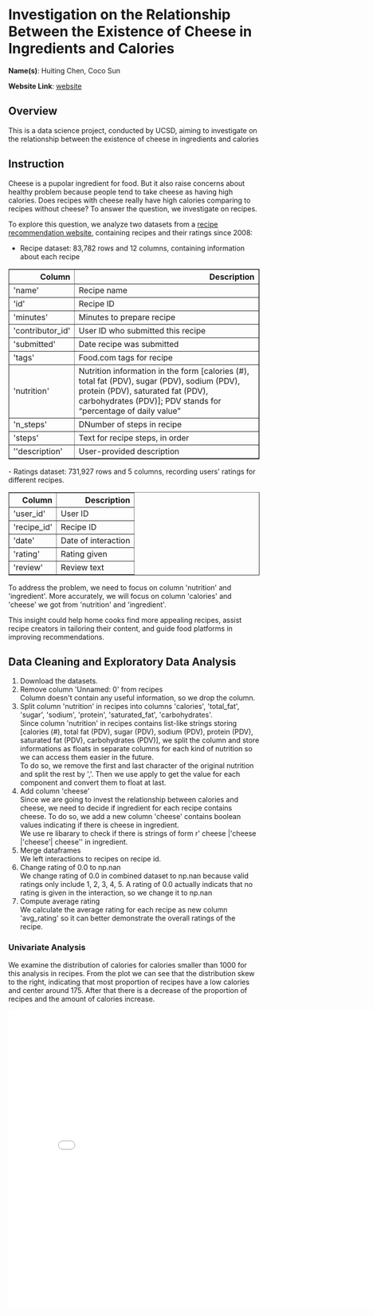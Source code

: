 # Investigation on the Relationship Between the Existence of Cheese in Ingredients and Calories

**Name(s)**: Huiting Chen, Coco Sun

**Website Link**: [website](https://szhcoco.github.io/Investigation-on-Cheese-and-Calories/)

## Overview
This is a data science project, conducted by UCSD, aiming to investigate on the relationship between the existence of cheese in ingredients and calories

## Instruction
Cheese is a pupolar ingredient for food. But it also raise concerns about healthy problem because people tend to take cheese as having high calories. Does recipes with cheese really have high calories comparing to recipes without cheese? To answer the question, we investigate on recipes.

To explore this question, we analyze two datasets from a [recipe recommendation website](https://www.food.com/), containing recipes and their ratings since 2008:
 - Recipe dataset: 83,782 rows and 12 columns, containing information about each recipe
 
 <table border="1">
    <thead>
    <tr style="text-align: right;">
      <th>Column</th>
      <th>Description</th>
    </tr>
  </thead>
  <tbody>
    <tr>
      <td>'name'</td>
      <td>Recipe name</td>
    </tr>
    <tr>
      <td>'id'</td>
      <td>Recipe ID</td>
    </tr>
    <tr>
      <td>'minutes'</td>
      <td>Minutes to prepare recipe</td>
    </tr>
    <tr>
      <td>'contributor_id'</td>
      <td>User ID who submitted this recipe</td>
    </tr>
    <tr>
      <td>'submitted'</td>
      <td>Date recipe was submitted</td>
    </tr>
    <tr>
        <td>'tags'</td>
        <td>Food.com tags for recipe</td>
    </tr>
    <tr>
      <td>'nutrition'</td>
      <td>Nutrition information in the form [calories (#), total fat (PDV), sugar (PDV), sodium (PDV), protein (PDV), saturated fat (PDV), carbohydrates (PDV)]; PDV stands for “percentage of daily value”</td>
    </tr>
    <tr>
      <td>'n_steps'</td>
      <td>DNumber of steps in recipe</td>
    </tr>
    <tr>
      <td>'steps'</td>
      <td>Text for recipe steps, in order</td>
    </tr>
    <tr>
      <td>''description'</td>
      <td>User-provided description</td>
    </tr>
  </tbody>
 </table>
 - Ratings dataset: 731,927 rows and 5 columns, recording users' ratings for different recipes.

 <table border="1">
    <thead>
    <tr style="text-align: right;">
      <th>Column</th>
      <th>Description</th>
    </tr>
  </thead>
  <tbody>
    <tr>
      <td>'user_id'</td>
      <td>User ID</td>
    </tr>
    <tr>
      <td>'recipe_id'</td>
      <td>Recipe ID</td>
    </tr>
    <tr>
      <td>'date'</td>
      <td>Date of interaction</td>
    </tr>
    <tr>
      <td>'rating'</td>
      <td>Rating given</td>
    </tr>
    <tr>
      <td>'review'</td>
      <td>Review text</td>
    </tr>
  </tbody>
 </table>

To address the problem, we need to focus on column 'nutrition' and 'ingredient'. More accurately, we will focus on column 'calories' and 'cheese' we got from 'nutrition' and 'ingredient'.

This insight could help home cooks find more appealing recipes, assist recipe creators in tailoring their content, and guide food platforms in improving recommendations.

## Data Cleaning and Exploratory Data Analysis
1. Download the datasets.
2. Remove column 'Unnamed: 0' from recipes\
Column doesn't contain any useful information, so we drop the column.
3. Split column 'nutrition' in recipes into columns 'calories', 'total_fat', 'sugar', 'sodium', 'protein', 'saturated_fat', 'carbohydrates'.\
Since column 'nutrition' in recipes contains list-like strings storing [calories (#), total fat (PDV), sugar (PDV), sodium (PDV), protein (PDV), saturated fat (PDV), carbohydrates (PDV)], we split the column and store informations as floats in separate columns for each kind of nutrition so we can access them easier in the future.\
To do so, we remove the first and last character of the original nutrition and split the rest by ','. Then we use apply to get the value for each component and convert them to float at last.
4. Add column 'cheese'\
Since we are going to invest the relationship between calories and cheese, we need to decide if ingredient for each recipe contains cheese. To do so, we add a new column 'cheese' contains boolean values indicating if there is cheese in ingredient.\
We use re libarary to check if there is strings of form r' cheese |\'cheese |\'cheese\'| cheese\'' in ingredient.
5. Merge dataframes\
We left interactions to recipes on recipe id.
6. Change rating of 0.0 to np.nan\
We change rating of 0.0 in combined dataset to np.nan because valid ratings only include 1, 2, 3, 4, 5. A rating of 0.0 actually indicats that no rating is given in the interaction, so we change it to np.nan
7. Compute average rating\
We calculate the average rating for each recipe as new column 'avg_rating' so it can better demonstrate the overall ratings of the recipe.
### Univariate Analysis
We examine the distribution of calories for calories smaller than 1000 for this analysis in recipes. From the plot we can see that the distribution skew to the right, indicating that most proportion of recipes have a low calories and center around 175. After that there is a decrease of the proportion of recipes and the amount of calories increase.
<iframe
  src="assets/hist_calories_total.html"
  width="800"
  height="600"
  frameborder="0"
></iframe>